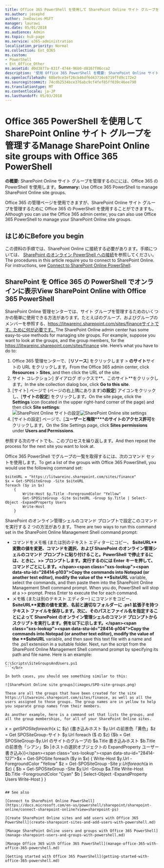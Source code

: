 ```yaml
---
title: Office 365 PowerShell を使用して SharePoint Online サイト グループを管理する
ms.author: josephd
author: JoeDavies-MSFT
manager: laurawi
ms.date: 05/01/2018
ms.audience: Admin
ms.topic: hub-page
ms.service: o365-administration
localization_priority: Normal
ms.collection: Ent_O365
ms.custom:
- PowerShell
- Ent_Office_Other
ms.assetid: d0d3877a-831f-4744-96b0-d8167f06cca2
description: '使用 Office 365 PowerShell を概要: SharePoint Online サイト グループを管理します。'
ms.openlocfilehash: 68be9ce3ef26cb46df6d43716c6719ffd9c172e2
ms.sourcegitcommit: 74cdb2534bce376abc9cf4fef85ff039c46ee790
ms.translationtype: MT
ms.contentlocale: ja-JP
ms.lasthandoff: 05/03/2018
---
```

# <a name="manage-sharepoint-online-site-groups-with-office-365-powershell"></a><span data-ttu-id="28414-103">Office 365 PowerShell を使用して SharePoint Online サイト グループを管理する</span><span class="sxs-lookup"><span data-stu-id="28414-103">Manage SharePoint Online site groups with Office 365 PowerShell</span></span>

 <span data-ttu-id="28414-104">**の概要:** SharePoint Online サイト グループを管理するのにには、Office 365 の PowerShell を使用します。</span><span class="sxs-lookup"><span data-stu-id="28414-104">**Summary:** Use Office 365 PowerShell to manage SharePoint Online site groups.</span></span>
  
<span data-ttu-id="28414-105">Office 365 の管理ページを使用できますが、SharePoint Online サイト グループを管理するために Office 365 の PowerShell を使用することができますも。</span><span class="sxs-lookup"><span data-stu-id="28414-105">Although you can use the Office 365 admin center, you can also use Office 365 PowerShell to manage your SharePoint Online site groups.</span></span>

## <a name="before-you-begin"></a><span data-ttu-id="28414-106">はじめに</span><span class="sxs-lookup"><span data-stu-id="28414-106">Before you begin</span></span>

<span data-ttu-id="28414-p101">この資料の手順では、SharePoint Online に接続する必要があります。手順については、 [SharePoint のオンライン PowerShell への接続](https://docs.microsoft.com/en-us/powershell/sharepoint/sharepoint-online/connect-sharepoint-online?view=sharepoint-ps)を参照してください。</span><span class="sxs-lookup"><span data-stu-id="28414-p101">The procedures in this article require you to connect to SharePoint Online. For instructions, see [Connect to SharePoint Online PowerShell](https://docs.microsoft.com/en-us/powershell/sharepoint/sharepoint-online/connect-sharepoint-online?view=sharepoint-ps).</span></span>

## <a name="view-sharepoint-online-with-office-365-powershell"></a><span data-ttu-id="28414-109">SharePoint を Office 365 の PowerShell でオンラインに表示</span><span class="sxs-lookup"><span data-stu-id="28414-109">View SharePoint Online with Office 365 PowerShell</span></span>

<span data-ttu-id="28414-p102">SharePoint Online 管理センターでは、サイト グループを管理するためのいくつかの簡単に使用できる方法があります。たとえばのグループ、およびグループのメンバーを参照する、https://litwareinc.sharepoint.com/sites/financeサイトです。ために何が必要です。</span><span class="sxs-lookup"><span data-stu-id="28414-p102">The SharePoint Online admin center has some easy-to-use methods for managing site groups. For example, suppose you want to look at the groups, and the group members, for the https://litwareinc.sharepoint.com/sites/finance site. Here’s what you have to do to:</span></span>

1. <span data-ttu-id="28414-113">Office 365 管理センターで、[**リソース**] をクリックします > **のサイト**サイトの URL をクリックします。</span><span class="sxs-lookup"><span data-stu-id="28414-113">From the Office 365 admin center, click **Resources** > **Sites**, and then click the URL of the site.</span></span>
2. <span data-ttu-id="28414-114">サイト コレクション] ダイアログ ボックスで**、このサイト**をクリックします。</span><span class="sxs-lookup"><span data-stu-id="28414-114">In the site collection dialog box, click **Go to this site**.</span></span>
3. <span data-ttu-id="28414-115">[サイト] ページで (ページの右上隅にあります)**の設定**] アイコンをクリックし、[**サイトの設定**] をクリックします。</span><span class="sxs-lookup"><span data-stu-id="28414-115">On the site page, click the **Settings** icon (located in the upper right-hand corner of the page) and then click **Site settings**:</span></span></br>
<span data-ttu-id="28414-116">![SharePoint Online サイトの設定](images/spo-site-settings.png)</span><span class="sxs-lookup"><span data-stu-id="28414-116">![SharePoint Online site settings](images/spo-site-settings.png)</span></span></br>
4. <span data-ttu-id="28414-117">[サイトの設定] ページで、[**ユーザーと権限****のサイトのアクセス許可**をクリックします。</span><span class="sxs-lookup"><span data-stu-id="28414-117">On the Site Settings page, click **Sites permissions** under **Users and Permissions**.</span></span>

<span data-ttu-id="28414-118">参照する次のサイトでも、このプロセスを繰り返します。</span><span class="sxs-lookup"><span data-stu-id="28414-118">And then repeat the process for the next site you want to look at.</span></span>

<span data-ttu-id="28414-119">Office 365 PowerShell でグループの一覧を取得するには、次のコマンド セットを使用します。</span><span class="sxs-lookup"><span data-stu-id="28414-119">To get a list of the groups with Office 365 PowerShell, you would use the following command set:</span></span>

```
$siteURL = "https://litwareinc.sharepoint.com/sites/finance"
$x = Get-SPOSiteGroup -Site $siteURL
foreach ($y in $x)
    {
        Write-Host $y.Title -ForegroundColor "Yellow"
        Get-SPOSiteGroup -Site $siteURL -Group $y.Title | Select-Object -ExpandProperty Users
        Write-Host
    }
```

<span data-ttu-id="28414-120">SharePoint のオンライン管理シェルのコマンド プロンプトで設定このコマンドを実行する 2 つの方法があります。</span><span class="sxs-lookup"><span data-stu-id="28414-120">There are two ways to run this command set in the SharePoint Online Management Shell command prompt:</span></span>
- <span data-ttu-id="28414-p103">コマンドをメモ帳 (または別のテキスト エディターにコピー、 **$siteURL**変数の値を変更、コマンドを選択、および SharePoint のオンライン管理シェルのコマンド プロンプトに貼り付けること。PowerShell で停止するには、ときに、>> プロンプトします。実行するのには Enter キーを押して、コマンドごとにします。</span><span class="sxs-lookup"><span data-stu-id="28414-p103">Copy the commands into Notepad (or another text editor), modify the value of the **$siteURL** variable, select the commands, and then paste them into the SharePoint Online Management Shell command prompt. When you do, PowerShell will stop at a >> prompt. Press Enter to execute the for each command.</span></span></br>
- <span data-ttu-id="28414-p104">メモ帳 (または別のテキスト エディター) にコマンドをコピー、 **$siteURL**変数の値を変更、名前と適切なフォルダーに .ps1 拡張子を持つテキスト ファイルを保存します。次に、そのパスとファイル名を指定することによって SharePoint のオンライン管理シェルのコマンド プロンプトからスクリプトを実行します。例を以下に示します。</span><span class="sxs-lookup"><span data-stu-id="28414-p104">Copy the commands into Notepad (or another text editor), modify the value of the **$siteURL** variable, and then save this text file with a name and the .ps1 extension in a suitable folder. Next, run the script from the SharePoint Online Management Shell command prompt by specifying its path and file name. Here is an example:</span></span></br>
```
C:\Scripts\SiteGroupsAndUsers.ps1
```</br>

In both cases, you should see something similar to this:

![SharePoint Online site groups](images/SPO-site-groups.png)

These are all the groups that have been created for the site https://litwareinc.sharepoint.com/sites/finance, as well as all the users assigned to those groups. The group names are in yellow to help you separate group names from their members.

As another example, here is a command set that lists the groups, and all the group memberships, for all of your SharePoint Online sites.

```
<span data-ttu-id="28414-127">$x = get SPOSite foreach ($x に $y) {書き込みホスト $y.Url の前景色「黄色」$z = Get SPOSiteGroup-サイト $y.Url foreach ($ の $z) {$b = Get SPOSiteGroup-$y.Url のサイトのグループの $a.Title 書き込みホスト $b.Title の前景色「シアン」$b |ホストの選択オブジェクトの ExpandProperty ユーザー書き込み}}</span><span class="sxs-lookup"><span data-stu-id="28414-127">$x = Get-SPOSite foreach ($y in $x) { Write-Host $y.Url -ForegroundColor "Yellow" $z = Get-SPOSiteGroup -Site $y.Url foreach ($a in $z) { $b = Get-SPOSiteGroup -Site $y.Url -Group $a.Title Write-Host $b.Title -ForegroundColor "Cyan" $b | Select-Object -ExpandProperty Users Write-Host } }</span></span>
```
    
## See also

[Connect to SharePoint Online PowerShell](https://docs.microsoft.com/en-us/powershell/sharepoint/sharepoint-online/connect-sharepoint-online?view=sharepoint-ps)

[Create SharePoint Online sites and add users with Office 365 PowerShell](create-sharepoint-sites-and-add-users-with-powershell.md)

[Manage SharePoint Online users and groups with Office 365 PowerShell](manage-sharepoint-users-and-groups-with-powershell.md)

[Manage Office 365 with Office 365 PowerShell](manage-office-365-with-office-365-powershell.md)
  
[Getting started with Office 365 PowerShell](getting-started-with-office-365-powershell.md)


